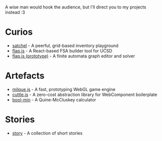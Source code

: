A wise man would hook the audience, but I'll direct you to my projects instead :3

# Curios
* [satchel](https://andykuo1.github.io/satchel) - A peerful, grid-based inventory playground
* [flap.js](https://flapjs.github.io/FLAPJS-WebApp/) - A React-based FSA builder tool for UCSD
* [flap.js (prototype)](https://andykuo1.github.io/flapjs) - A finite automata graph editor and solver

# Artefacts
* [milque.js](https://andykuo1.github.io/milque/) - A fast, prototyping WebGL game engine
* [cuttle.js](https://github.com/andykuo1/cuttle) - A zero-cost abstraction library for WebComponent boilerplate
* [bool-min](https://andykuo1.github.io/bool-min) - A Quine-McCluskey calculator

# Stories
* [story](https://andykuo1.github.io/story) - A collection of short stories
